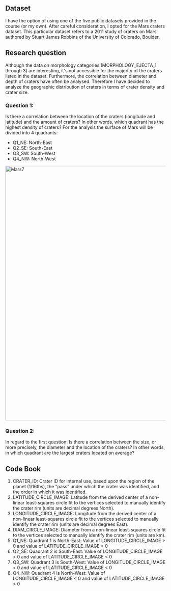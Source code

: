 ## Dataset

I have the option of using one of the five public datasets provided in the course (or my own). After careful consideration, I opted for the Mars craters dataset. This particular dataset refers to a 2011 study of craters on Mars authored by Stuart James Robbins of the University of Colorado, Boulder.

## Research question

Although the data on morphology categories (MORPHOLOGY_EJECTA_1 through 3) are interesting, it's not accessible for the majority of the craters listed in the dataset. Furthermore, the correlation between diameter and depth of craters have often be analysed. Therefore I have decided to analyze the geographic distribution of craters in terms of crater density and crater size. 

### Question 1:
Is there a correlation between the location of the craters (longitude and latitude) and the amount of craters? In other words, which quadrant has the highest density of craters? 
For the analysis the surface of Mars will be divided into 4 quadrants: 
* Q1_NE: North-East
* Q2_SE: South-East
* Q3_SW: South-West
* Q4_NW: North-West   

<a href="https://ibb.co/bH0PRGt"><img src="https://i.ibb.co/YDC3TVg/Mars7.png" alt="Mars7" border="0" width="800"></a>

### Question 2:
In regard to the first question: Is there a correlation between the size, or more precisely, the diameter and the location of the craters? In other words, in which quadrant are the largest craters located on average?

## Code Book

1. CRATER_ID: Crater ID for internal use, based upon the region of the planet (1/16ths), the “pass” under which the crater was identified, and the order in which it was identified.
2. LATITUDE_CIRCLE_IMAGE: Latitude from the derived center of a non-linear least-squares circle fit to the vertices selected to manually identify the crater rim (units are decimal degrees North).
3. LONGITUDE_CIRCLE_IMAGE: Longitude from the derived center of a non-linear least-squares circle fit to the vertices selected to manually identify the crater rim (units are decimal degrees East).
4. DIAM_CIRCLE_IMAGE: Diameter from a non-linear least-squares circle fit to the vertices selected to manually identify the crater rim (units are km).
5. Q1_NE: Quadrant 1 is North-East: Value of LONGITUDE_CIRCLE_IMAGE > 0 and value of LATITUDE_CIRCLE_IMAGE > 0
6. Q2_SE: Quadrant 2 is South-East: Value of LONGITUDE_CIRCLE_IMAGE > 0 and value of LATITUDE_CIRCLE_IMAGE < 0
7. Q3_SW: Quadrant 3 is South-West: Value of LONGITUDE_CIRCLE_IMAGE < 0 and value of LATITUDE_CIRCLE_IMAGE < 0
8. Q4_NW: Quadrant 4 is North-West: Value of LONGITUDE_CIRCLE_IMAGE < 0 and value of LATITUDE_CIRCLE_IMAGE > 0


